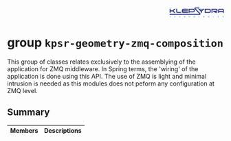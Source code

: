 <p align="right">
  <img width="25%" height="25%"src="../images/klepsydra_logo.jpg">
</p>

# group `kpsr-geometry-zmq-composition` 

This group of classes relates exclusively to the assemblying of the application for ZMQ middleware. In Spring terms, the 'wiring' of the application is done using this API. The use of ZMQ is light and minimal intrusion is needed as this modules does not peform any configuration at ZMQ level.

## Summary

 Members                        | Descriptions                                
--------------------------------|---------------------------------------------

